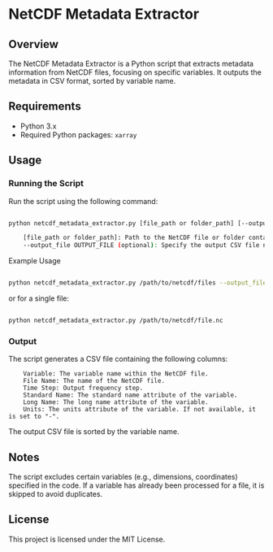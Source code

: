 # NetCDF Metadata Extractor

## Overview

The NetCDF Metadata Extractor is a Python script that extracts metadata information from NetCDF files, focusing on specific variables. It outputs the metadata in CSV format, sorted by variable name.

## Requirements

- Python 3.x
- Required Python packages: `xarray`

## Usage

### Running the Script

Run the script using the following command:

```bash

python netcdf_metadata_extractor.py [file_path or folder_path] [--output_file OUTPUT_FILE]

    [file_path or folder_path]: Path to the NetCDF file or folder containing multiple NetCDF files. It can be a relative or absolute path.
    --output_file OUTPUT_FILE (optional): Specify the output CSV file name. Default is output_metadata.csv.
```

Example Usage

```bash

python netcdf_metadata_extractor.py /path/to/netcdf/files --output_file extracted_metadata.csv

```
or for a single file:

```bash

python netcdf_metadata_extractor.py /path/to/netcdf/file.nc

```

### Output

The script generates a CSV file containing the following columns:
```
    Variable: The variable name within the NetCDF file.
    File Name: The name of the NetCDF file.
    Time Step: Output frequency step.
    Standard Name: The standard name attribute of the variable.
    Long Name: The long name attribute of the variable.
    Units: The units attribute of the variable. If not available, it is set to "-".
```

The output CSV file is sorted by the variable name.

## Notes

The script excludes certain variables (e.g., dimensions, coordinates) specified in the code.
If a variable has already been processed for a file, it is skipped to avoid duplicates.

## License

This project is licensed under the MIT License.
